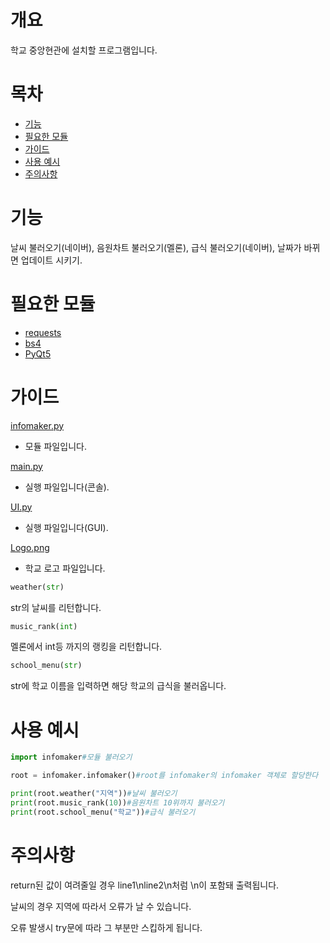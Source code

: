 # 개요
학교 중앙현관에 설치할 프로그램입니다.

# 목차
- [기능](https://github.com/star0202/school#기능)
- [필요한 모듈](https://github.com/star0202/school#필요한-모듈)
- [가이드](https://github.com/star0202/school#가이드)
- [사용 예시](https://github.com/star0202/school#사용-예시)
- [주의사항](https://github.com/star0202/school#주의사항)
# 기능
날씨 불러오기(네이버), 음원차트 불러오기(멜론), 급식 불러오기(네이버), 날짜가 바뀌면 업데이트 시키기.

# 필요한 모듈
- [requests](https://github.com/psf/requests)
- [bs4](https://github.com/waylan/beautifulsoup)
- [PyQt5](https://github.com/PyQt5)

# 가이드
[infomaker.py](https://github.com/star0202/school/blob/main/infomaker.py)
- 모듈 파일입니다.

[main.py](https://github.com/star0202/school/blob/main/main.py)
- 실행 파일입니다(콘솔).

[UI.py](https://github.com/star0202/school/blob/main/UI.py)
- 실행 파일입니다(GUI).

[Logo.png](https://github.com/star0202/school/blob/main/Logo.png)
- 학교 로고 파일입니다.
```python
weather(str)
```
str의 날씨를 리턴합니다.
```python
music_rank(int)
```
멜론에서 int등 까지의 랭킹을 리턴합니다.
```python
school_menu(str)
```
str에 학교 이름을 입력하면 해당 학교의 급식을 불러옵니다.

# 사용 예시
```python
import infomaker#모듈 불러오기

root = infomaker.infomaker()#root를 infomaker의 infomaker 객체로 할당한다

print(root.weather("지역"))#날씨 불러오기
print(root.music_rank(10))#음원차트 10위까지 불러오기
print(root.school_menu("학교"))#급식 불러오기
```

# 주의사항
return된 값이 여려줄일 경우 line1\nline2\n처럼 \n이 포함돼 출력됩니다.

날씨의 경우 지역에 따라서 오류가 날 수 있습니다.

오류 발생시 try문에 따라 그 부분만 스킵하게 됩니다.
